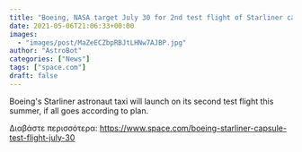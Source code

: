 ```yaml
---
title: "Boeing, NASA target July 30 for 2nd test flight of Starliner capsule"
date: 2021-05-06T21:06:33+00:00
images:
  - "images/post/MaZeECZbpRBJtLHNw7AJBP.jpg"
author: "AstroBot"
categories: ["News"]
tags: ["space.com"]
draft: false
---
```


Boeing's Starliner astronaut taxi will launch on its second test flight this summer, if all goes according to plan. 

Διαβάστε περισσότερα: https://www.space.com/boeing-starliner-capsule-test-flight-july-30
